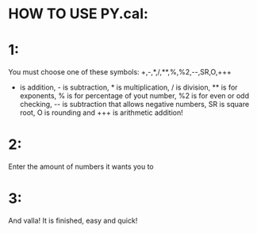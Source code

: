# HOW TO USE PY.cal:

# 1:
You must choose one of these symbols:
+,-,*,/,**,%,%2,--,SR,O,+++

+ is addition, - is subtraction, * is multiplication, / is division, ** is for exponents, % is for percentage of yout number,
%2 is for even or odd checking, -- is subtraction that allows negative numbers, SR is square root, O is rounding and +++ is arithmetic addition!

# 2:

Enter the amount of numbers it wants you to

# 3:

And valla! It is finished, easy and quick!
